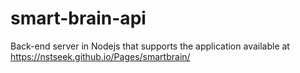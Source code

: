 # smart-brain-api
Back-end server in Nodejs that supports the application available at https://nstseek.github.io/Pages/smartbrain/
